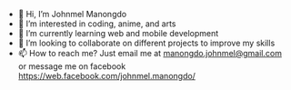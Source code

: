 - 👋 Hi, I’m Johnmel Manongdo
- 👀 I’m interested in coding, anime, and arts
- 🌱 I’m currently learning web and mobile development
- 💞️ I’m looking to collaborate on different projects to improve my skills
- 📫 How to reach me? Just email me at manongdo.johnmel@gmail.com or message me on facebook https://web.facebook.com/johnmel.manongdo/
